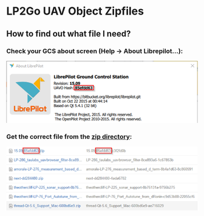 # LP2Go UAV Object Zipfiles

## How to find out what file I need?
### Check your GCS about screen (Help -> About Librepilot...):
![About Screen](https://raw.githubusercontent.com/MarcProe/lp2go-uavo/master/wiki/about.png)

### Get the correct file from the [zip directory](https://github.com/MarcProe/lp2go-uavo/tree/master/zip):
![ZIP](https://raw.githubusercontent.com/MarcProe/lp2go-uavo/master/wiki/file.png)
